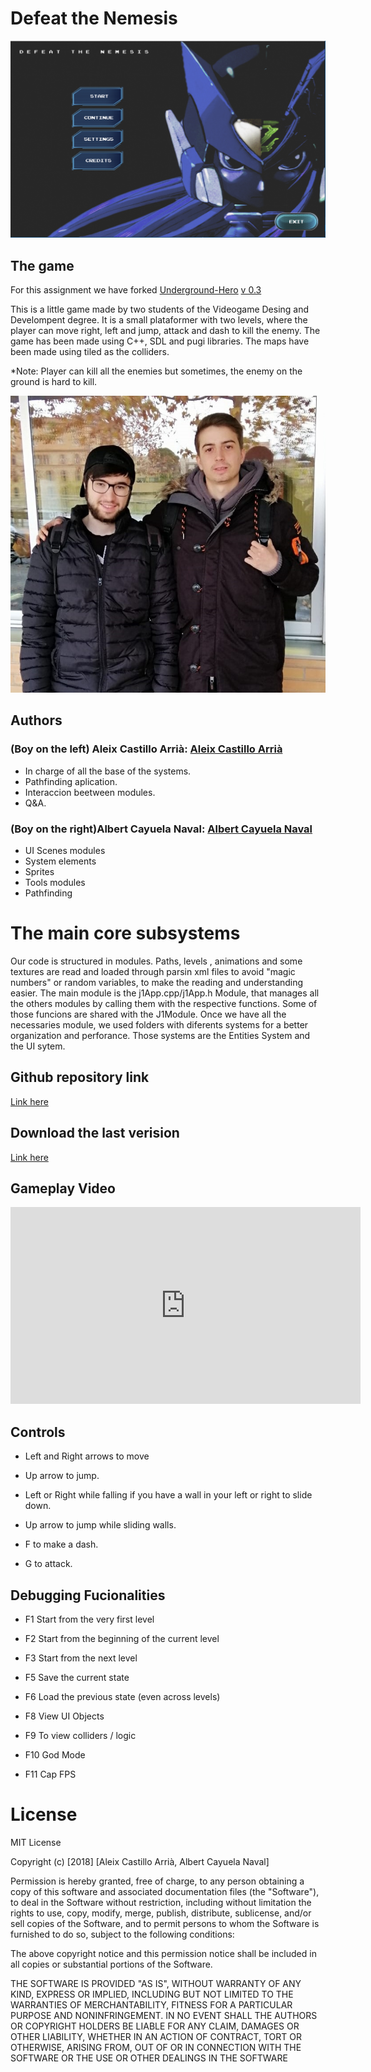 ﻿# Defeat the Nemesis
 ![](https://github.com/AleixCas95/Deafeat-the-Nemesis/blob/master/DevGame/Game/docs/startgame.PNG?raw=true)

## The game

For this assignment we have forked [Underground-Hero](https://github.com/MAtaur00/Underground-Hero) [v 0.3](https://github.com/MAtaur00/Underground-Hero/tree/0.3)

This is a little game made by two students of the Videogame Desing and Develompent degree. It is a small plataformer with two levels, where the player can move right, left and jump, attack and dash to kill the enemy.
The game has been made using C++, SDL and pugi libraries. 
The maps have been made using tiled as the colliders.

*Note: Player can kill all the enemies but sometimes, the enemy on the ground is hard to kill.

 ![](https://github.com/AleixCas95/Deafeat-the-Nemesis/blob/master/DevGame/Game/docs/websitephoto.jpg?raw=true)



## Authors 

 ### (Boy on the left) Aleix Castillo Arrià: [Aleix Castillo Arrià](https://github.com/AleixCas95)
 
 * In charge of all the base of the systems.
 * Pathfinding aplication.
 * Interaccion beetween modules.
 * Q&A.
 
 ### (Boy on the right)Albert Cayuela Naval: [Albert Cayuela Naval](https://github.com/AlbertCayuela)
 
 * UI Scenes modules
 * System elements
 * Sprites
 * Tools modules
 * Pathfinding
 
 
# The main core subsystems

Our code is structured in modules.
Paths, levels , animations and some textures are read and loaded through parsin xml files to avoid "magic numbers" or random variables, to make the reading and understanding easier.
The main module is the j1App.cpp/j1App.h Module, that manages all the others modules by calling them with the respective functions. Some of those funcions are shared with the J1Module.
Once we have all the necessaries module, we used folders with diferents systems for a better organization and perforance. Those systems are the Entities System and the UI sytem.




## Github repository link

[Link here](https://github.com/AleixCas95/DeafeatNemesis)

## Download the last verision

[Link here](https://github.com/AleixCas95/Deafeat-the-Nemesis/releases/tag/3.0)

## Gameplay Video

<iframe width="560" height="315" src="https://www.youtube.com/embed/MAiDKeBfwgA" frameborder="0" allow="accelerometer; autoplay; encrypted-media; gyroscope; picture-in-picture" allowfullscreen></iframe>

## Controls

* Left and Right arrows to move

* Up arrow to jump.

* Left or Right while falling if you have a wall in your left or right to slide down.

* Up arrow to jump while sliding walls.

* F to make a dash.

* G to attack.


## Debugging Fucionalities

* F1  Start from the very first level 

* F2  Start from the beginning of the current level

* F3 Start from the next level

* F5  Save the current state 

* F6  Load the previous state (even across levels)

* F8  View UI Objects

* F9  To view colliders / logic 

* F10 God Mode

* F11 Cap FPS


 # License
 
 MIT License
 
 Copyright (c) [2018] [Aleix Castillo Arrià, Albert Cayuela Naval]
 
Permission is hereby granted, free of charge, to any person obtaining a copy
of this software and associated documentation files (the "Software"), to deal
in the Software without restriction, including without limitation the rights
to use, copy, modify, merge, publish, distribute, sublicense, and/or sell
copies of the Software, and to permit persons to whom the Software is
furnished to do so, subject to the following conditions:

The above copyright notice and this permission notice shall be included in all
copies or substantial portions of the Software.

THE SOFTWARE IS PROVIDED "AS IS", WITHOUT WARRANTY OF ANY KIND, EXPRESS OR
IMPLIED, INCLUDING BUT NOT LIMITED TO THE WARRANTIES OF MERCHANTABILITY,
FITNESS FOR A PARTICULAR PURPOSE AND NONINFRINGEMENT. IN NO EVENT SHALL THE
AUTHORS OR COPYRIGHT HOLDERS BE LIABLE FOR ANY CLAIM, DAMAGES OR OTHER
LIABILITY, WHETHER IN AN ACTION OF CONTRACT, TORT OR OTHERWISE, ARISING FROM,
OUT OF OR IN CONNECTION WITH THE SOFTWARE OR THE USE OR OTHER DEALINGS IN THE
SOFTWARE



